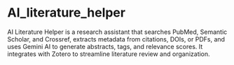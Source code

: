 # AI_literature_helper
AI Literature Helper is a research assistant that searches PubMed, Semantic Scholar, and Crossref, extracts metadata from citations, DOIs, or PDFs, and uses Gemini AI to generate abstracts, tags, and relevance scores. It integrates with Zotero to streamline literature review and organization.
